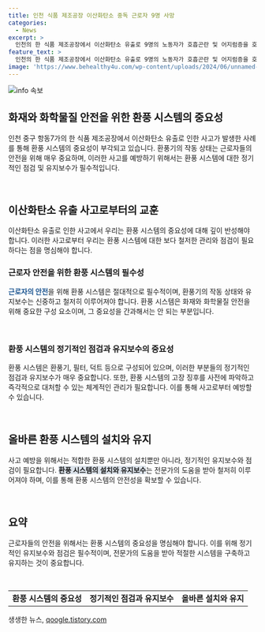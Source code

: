 ```yaml
---
title: 인천 식품 제조공장 이산화탄소 중독 근로자 9명 사망
categories:
  - News
excerpt: >
  인천의 한 식품 제조공장에서 이산화탄소 유출로 9명의 노동자가 호흡곤란 및 어지럼증을 호소하며 병원으로 옮겨졌다. 7명은 스스로 병원을 찾았고, 119 구급차로 이송된 2명도 생명 걱정은 없는 것으로 알려졌다. 27일 오후 1시 47분쯤 발생한 사고로, 환풍기가 작동하지 않아 이산화탄소에 중독된 것으로 추정되며, 정확한 경위는 조사 중이다. 사람의 생명에 지장은 없었지만, 이러한 불명예스러운 사고가 더 안전한 작업 환경을 위한 조치로 이어져야 할 것이다.
feature_text: >
  인천의 한 식품 제조공장에서 이산화탄소 유출로 9명의 노동자가 호흡곤란 및 어지럼증을 호소하며 병원으로 옮겨졌다. 7명은 스스로 병원을 찾았고, 119 구급차로 이송된 2명도 생명 걱정은 없는 것으로 알려졌다. 27일 오후 1시 47분쯤 발생한 사고로, 환풍기가 작동하지 않아 이산화탄소에 중독된 것으로 추정되며, 정확한 경위는 조사 중이다. 사람의 생명에 지장은 없었지만, 이러한 불명예스러운 사고가 더 안전한 작업 환경을 위한 조치로 이어져야 할 것이다.
image: 'https://www.behealthy4u.com/wp-content/uploads/2024/06/unnamed-file.png'
---
```


<p><img src="https://www.behealthy4u.com/wp-content/uploads/2024/06/unnamed-file.png" alt="info 속보" /></p>

<h2 data-ke-size="size26">화재와 화학물질 안전을 위한 환풍 시스템의 중요성</h2>

<p>인천 중구 항동7가의 한 식품 제조공장에서 이산화탄소 유출로 인한 사고가 발생한 사례를 통해 환풍 시스템의 중요성이 부각되고 있습니다. 환풍기의 작동 상태는 근로자들의 안전을 위해 매우 중요하며, 이러한 사고를 예방하기 위해서는 환풍 시스템에 대한 정기적인 점검 및 유지보수가 필수적입니다.</p>

<p data-ke-size="size16">&nbsp;</p>

<h2 data-ke-size="size26">이산화탄소 유출 사고로부터의 교훈</h2>

<p>이산화탄소 유출로 인한 사고에서 우리는 환풍 시스템의 중요성에 대해 깊이 반성해야 합니다. 이러한 사고로부터 우리는 환풍 시스템에 대한 보다 철저한 관리와 점검이 필요하다는 점을 명심해야 합니다.</p>

<h3>근로자 안전을 위한 환풍 시스템의 필수성</h3>

<p><b><span style="color: #1a5490;">근로자의 안전</span></b>을 위해 환풍 시스템은 절대적으로 필수적이며, 환풍기의 작동 상태와 유지보수는 신중하고 철저히 이루어져야 합니다. 환풍 시스템은 화재와 화학물질 안전을 위해 중요한 구성 요소이며, 그 중요성을 간과해서는 안 되는 부분입니다.</p>

<p data-ke-size="size16">&nbsp;</p>

<h3>환풍 시스템의 정기적인 점검과 유지보수의 중요성</h3>

<p>환풍 시스템은 환풍기, 필터, 덕트 등으로 구성되어 있으며, 이러한 부분들의 정기적인 점검과 유지보수가 매우 중요합니다. 또한, 환풍 시스템의 고장 징후를 사전에 파악하고 즉각적으로 대처할 수 있는 체계적인 관리가 필요합니다. 이를 통해 사고로부터 예방할 수 있습니다.</p>

<p data-ke-size="size16">&nbsp;</p>

<h2 data-ke-size="size26">올바른 환풍 시스템의 설치와 유지</h2>

<p>사고 예방을 위해서는 적합한 환풍 시스템의 설치뿐만 아니라, 정기적인 유지보수와 점검이 필요합니다.
<b><span style="background-color: #21538527;">환풍 시스템의 설치와 유지보수</span></b>는 전문가의 도움을 받아 철저히 이루어져야 하며, 이를 통해 환풍 시스템의 안전성을 확보할 수 있습니다.</p>

<p data-ke-size="size16">&nbsp;</p>

<h2 data-ke-size="size26">요약</h2>

<p>근로자들의 안전을 위해서는 환풍 시스템의 중요성을 명심해야 합니다. 이를 위해 정기적인 유지보수와 점검은 필수적이며, 전문가의 도움을 받아 적절한 시스템을 구축하고 유지하는 것이 중요합니다.</p>

<p data-ke-size="size16">&nbsp;</p>

<table>
  <tbody>
    <tr>
      <td style="text-align: center; height: 17px;"><b>환풍 시스템의 중요성</b></td>
      <td style="text-align: center; height: 17px;"><b>정기적인 점검과 유지보수</b></td>
      <td style="text-align: center; height: 17px;"><b>올바른 설치와 유지</b></td>
    </tr>
  </tbody>
</table>
생생한 뉴스, <a href="https://qoogle.tistory.com" rel="dofollow">qoogle.tistory.com</a>


